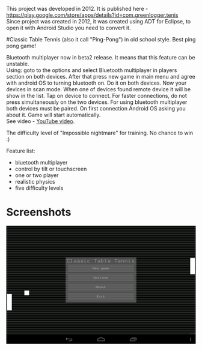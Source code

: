 This project was developed in 2012. It is published here - https://play.google.com/store/apps/details?id=com.greenlogger.tenis  
Since project was created in 2012, it was created using ADT for Eclipse, to open it with Android Studio you need to convert it.

#Classic Table Tennis (also it call "Ping-Pong") in old school style. Best ping pong game!

Bluetooth multiplayer now in beta2 release. It means that this feature can be unstable.  
Using: goto to the options and select Bluetooth multiplayer in players section on both devices. After that press new game in main menu and agree with android OS to turning bluetooth on. Do it on both devices. Now your devices in scan mode. When one of devices found remote device it will be show in the list. Tap on device to connect. For faster connections, do not press simultaneously on the two devices. For using bluetooth multiplayer both devices must be paired. On first connection Android OS asking you about it. Game will start automatically.  
See video - [YouTube video](https://www.youtube.com/watch?v=E0Qm4TEKf94).

The difficulty level of "Impossible nightmare" for training. No chance to win :)  

Feature list:
- bluetooth multiplayer
- control by tilt or touchscreen
- one or two player
- realistic physics
- five difficulty levels

# Screenshots
![](images/screenshot.png?raw=true)
